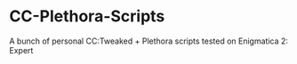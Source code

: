 # CC-Plethora-Scripts
A bunch of personal CC:Tweaked + Plethora scripts tested on Enigmatica 2: Expert
